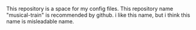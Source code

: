 This repository is a space for my config files.
This repository name "musical-train" is recommended by github. 
i like this name, but i think this name is misleadable name.

